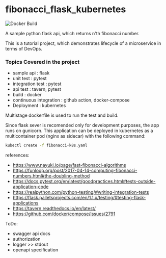 # fibonacci_flask_kubernetes
![Docker Build](https://github.com/sumitsaiwal/fibonacci_flask_kubernetes/workflows/Docker%20Build/badge.svg)

A sample python flask api, which returns n'th fibonacci number.

This is a tutorial project, which demonstrates lifecycle of a microservice in terms of DevOps.

### Topics Covered in the project
  - sample api : flask
  - unit test : pytest
  - integration test : pytest
  - api test : tavern, pytest
  - build : docker
  - continuous integration : github action, docker-compose
  - Deployment : kubernetes

Multistage dockerfile is used to run the test and build.

Since flask sever is recomended only for development purposes, the app runs on gunicorn.
This application can be deployed in kubernetes as a multicontainer pod (nginx as sidecar) with the following command:
```bash
kubectl create -f fibonacci-k8s.yaml
```

references: 
- https://www.nayuki.io/page/fast-fibonacci-algorithms
- https://funloop.org/post/2017-04-14-computing-fibonacci-numbers.html#the-doubling-method
- https://docs.pytest.org/en/latest/goodpractices.html#tests-outside-application-code
- https://realpython.com/python-testing/#writing-integration-tests
- https://flask.palletsprojects.com/en/1.1.x/testing/#testing-flask-applications
- https://tavern.readthedocs.io/en/latest/
- https://github.com/docker/compose/issues/2791


ToDo:
- swagger api docs
- authorization
- logger >> stdout
- openapi specification 
